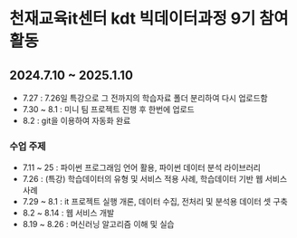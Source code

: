# 천재교육it센터 kdt 빅데이터과정 9기 참여 활동

## 2024.7.10 ~ 2025.1.10

- 7.27 : 7.26일 특강으로 그 전까지의 학습자료 폴더 분리하여 다시 업로드함
- 7.30 ~ 8.1 : 미니 팀 프로젝트 진행 후 한번에 업로드
- 8.2 : git을 이용하여 자동화 완료

 
 
 ### 수업 주제
 - 7.11 ~ 25 : 파이썬 프로그래임 언어 활용, 파이썬 데이터 분석 라이브러리
 - 7.26 : (특강) 학습데이터의 유형 및 서비스 적용 사례, 학습데이터 기반 웹 서비스 사례
 - 7.29 ~ 8.1 : it 프로젝트 실행 개론, 데이터 수집, 전처리 및 분석용 데이터 셋 구축
 - 8.2 ~ 8.14 : 웹 서비스 개발
 - 8.19 ~ 8.26 : 머신러닝 알고리즘 이해 및 실습
